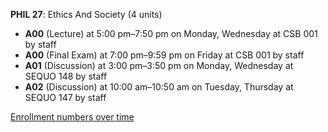 **PHIL 27**: Ethics And Society (4 units)

- **A00** (Lecture) at 5:00 pm–7:50 pm on Monday, Wednesday at CSB 001 by staff
- **A00** (Final Exam) at 7:00 pm–9:59 pm on Friday at CSB 001 by staff
- **A01** (Discussion) at 3:00 pm–3:50 pm on Monday, Wednesday at SEQUO 148 by staff
- **A02** (Discussion) at 10:00 am–10:50 am on Tuesday, Thursday at SEQUO 147 by staff

[Enrollment numbers over time](./PHIL27.tsv)
